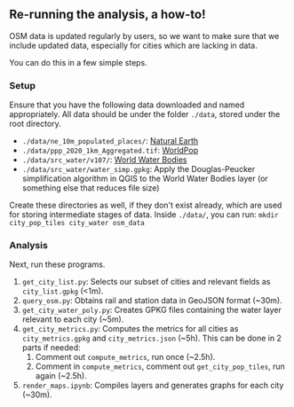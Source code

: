 ## Re-running the analysis, a how-to!

OSM data is updated regularly by users, so we want to make sure that we include updated data, especially for cities which are lacking in data. 

You can do this in a few simple steps. 

### Setup

Ensure that you have the following data downloaded and named appropriately. All data should be under the folder `./data`, stored under the root directory. 
* `./data/ne_10m_populated_places/`: [Natural Earth](https://www.naturalearthdata.com/downloads/10m-cultural-vectors/10m-populated-places/)
* `./data/ppp_2020_1km_Aggregated.tif`: [WorldPop](https://hub.worldpop.org/geodata/summary?id=24777)
* `./data/src_water/v107/`: [World Water Bodies](https://www.arcgis.com/home/item.html?id=e750071279bf450cbd510454a80f2e63)
* `./data/src_water/water_simp.gpkg`: Apply the Douglas-Peucker simplification algorithm in QGIS to the World Water Bodies layer (or something else that reduces file size)

Create these directories as well, if they don't exist already, which are used for storing intermediate stages of data. Inside `./data/`, you can run: `mkdir city_pop_tiles city_water osm_data`

### Analysis

Next, run these programs.
1. `get_city_list.py`: Selects our subset of cities and relevant fields as `city_list.gpkg` (<1m).
2. `query_osm.py`: Obtains rail and station data in GeoJSON format (~30m).
3. `get_city_water_poly.py`: Creates GPKG files containing the water layer relevant to each city (~5m).
4. `get_city_metrics.py`: Computes the metrics for all cities as `city_metrics.gpkg` and `city_metrics.json` (~5h). This can be done in 2 parts if needed:
    1. Comment out `compute_metrics`, run once (~2.5h).
    2. Comment in `compute_metrics`, comment out `get_city_pop_tiles`, run again (~2.5h). 
5. `render_maps.ipynb`: Compiles layers and generates graphs for each city (~30m).
